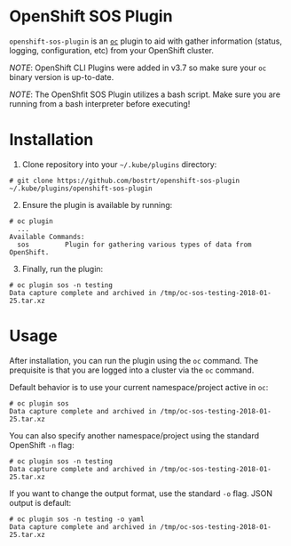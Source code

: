 # OpenShift SOS Plugin

`openshift-sos-plugin` is an [`oc`](https://docs.openshift.org/latest/cli_reference/index.html) plugin to aid with gather information (status, logging, configuration, etc) from your OpenShift cluster. 

*NOTE*: OpenShift CLI Plugins were added in v3.7 so make sure your `oc` binary version is up-to-date.

*NOTE*: The OpenShfit SOS Plugin utilizes a bash script. Make sure you are running from a bash interpreter before executing!

# Installation

1. Clone repository into your `~/.kube/plugins` directory:
```
# git clone https://github.com/bostrt/openshift-sos-plugin ~/.kube/plugins/openshift-sos-plugin
```
2. Ensure the plugin is available by running:
```
# oc plugin
  ...
Available Commands:
  sos         Plugin for gathering various types of data from OpenShift.
```
3. Finally, run the plugin:
```
# oc plugin sos -n testing
Data capture complete and archived in /tmp/oc-sos-testing-2018-01-25.tar.xz
```
# Usage

After installation, you can run the plugin using the `oc` command. The prequisite is that you are logged into a cluster via the `oc` command.

Default behavior is to use your current namespace/project active in `oc`:
```
# oc plugin sos
Data capture complete and archived in /tmp/oc-sos-testing-2018-01-25.tar.xz
```

You can also specify another namespace/project using the standard OpenShift `-n` flag:
```
# oc plugin sos -n testing
Data capture complete and archived in /tmp/oc-sos-testing-2018-01-25.tar.xz
```

If you want to change the output format, use the standard `-o` flag. JSON output is default:
```
# oc plugin sos -n testing -o yaml
Data capture complete and archived in /tmp/oc-sos-testing-2018-01-25.tar.xz
```
